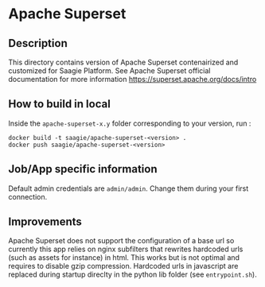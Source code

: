 # Apache Superset

## Description
This directory contains version of Apache Superset contenairized and customized for Saagie Platform.
See Apache Superset official documentation for more information https://superset.apache.org/docs/intro

## How to build in local

Inside the `apache-superset-x.y` folder corresponding to your version, run :
```
docker build -t saagie/apache-superset-<version> .
docker push saagie/apache-superset-<version>
```

## Job/App specific information
Default admin credentials are `admin/admin`. Change them during your first connection.

## Improvements
Apache Superset does not support the configuration of a base url so currently this app relies on nginx subfilters that rewrites hardcoded urls (such as assets for instance) in html. This works but is not optimal and requires to disable gzip compression. Hardcoded urls in javascript are replaced during startup direclty in the python lib folder (see `entrypoint.sh`).
